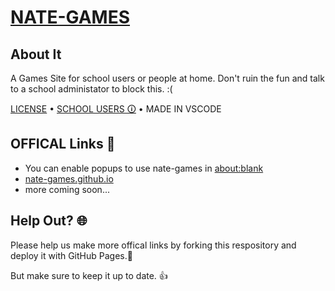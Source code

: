 # [NATE-GAMES](https://nate-games.github.io/) 
## About It
A Games Site for school users or people at home. Don't ruin the fun and talk to a school administator to block this. :(

[LICENSE](https://github.com/nate-games/nate-games.github.io/blob/main/LICENSE.md) • [SCHOOL USERS 🛈](https://github.com/nate-games/nate-games.github.io/blob/main/SCH-USERS.md) • MADE IN VSCODE

## OFFICAL Links 🔗
- You can enable popups to use nate-games in [about:blank](https://about:blank/)
- [nate-games.github.io](https://nate-games.github.io/)
- more coming soon...
## Help Out? 🌐
Please help us make more offical links by forking this respository and deploy it with GitHub Pages.📄

But make sure to keep it up to date. 👍
